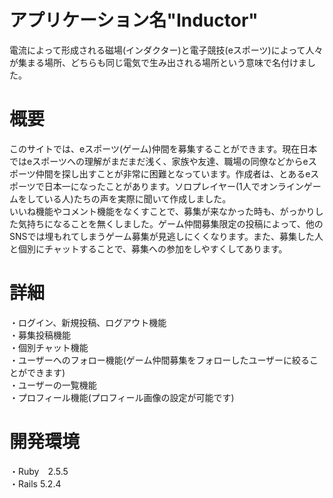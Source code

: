 # アプリケーション名"Inductor"

  電流によって形成される磁場(インダクター)と電子競技(eスポーツ)によって人々が集まる場所、どちらも同じ電気で生み出される場所という意味で名付けました。
  
# 概要

  このサイトでは、eスポーツ(ゲーム)仲間を募集することができます。現在日本ではeスポーツへの理解がまだまだ浅く、家族や友達、職場の同僚などからeスポーツ仲間を探し出すことが非常に困難となっています。作成者は、とあるeスポーツで日本一になったことがあります。ソロプレイヤー(1人でオンラインゲームをしている人)たちの声を実際に聞いて作成しました。<br>
  いいね機能やコメント機能をなくすことで、募集が来なかった時も、がっかりした気持ちになることを無くしました。ゲーム仲間募集限定の投稿によって、他のSNSでは埋もれてしまうゲーム募集が見逃しにくくなります。また、募集した人と個別にチャットすることで、募集への参加をしやすくしてあります。

# 詳細
  
  ・ログイン、新規投稿、ログアウト機能<br>
  ・募集投稿機能<br>
  ・個別チャット機能<br>
  ・ユーザーへのフォロー機能(ゲーム仲間募集をフォローしたユーザーに絞ることができます)<br>
  ・ユーザーの一覧機能<br>
  ・プロフィール機能(プロフィール画像の設定が可能です)<br>
 
# 開発環境

  ・Ruby　2.5.5<br>
  ・Rails 5.2.4<br>
